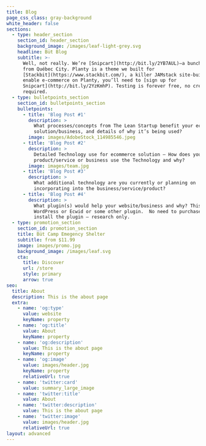 ```yaml
---
title: Blog
page_css_class: gray-background
white_header: false
sections:
  - type: header_section
    section_id: header_section
    background_image: /images/leaf-light-grey.svg
    headline: Büt Blog
    subtitle: >-
      Well, not really. We’re [Snipcart](http://bit.ly/2YB7AUL)—a bunch of geeks
      from Québec City. Planty is a theme we built for
      [Stackbit](https://www.stackbit.com/), a killer JAMstack site-builder. To
      enable e-commerce on Planty, you’ll need to [sign up for
      Snipcart](http://bit.ly/2YzKmhP). Testing is forever free, no credit card
      required.
  - type: bulletpoints_section
    section_id: bulletpoints_section
    bulletpoints:
      - title: 'Blog Post #1'
        description: >
          What processes/concepts from The Lean Startup benefit your ecommerce
          solution/business, and details of why it’s being used?
        image: images/AdobeStock_114985546.jpeg
      - title: 'Blog Post #2'
        description: >
          Detailed Technology use for ecommerce solution – How does your
          product/service or business use the Technology and why?
        image: images/team.jpg
      - title: 'Blog Post #3'
        description: >
          What additional technology are you currently or planning on
          incorporating into the business/service/product?
      - title: 'Blog Post #4'
        description: >
          What plugin(s) would help your website/business and why? This can be a
          WordPress or Ecwid or some other plugin.  No need to purchase or
          install the plugin – research only.
  - type: promotion_section
    section_id: promotion_section
    title: Büt Camp Emegency Shelter
    subtitle: from $11.99
    image: images/promo.jpg
    background_image: /images/leaf.svg
    cta:
      title: Discover
      url: /store
      style: primary
      arrow: true
seo:
  title: About
  description: This is the about page
  extra:
    - name: 'og:type'
      value: website
      keyName: property
    - name: 'og:title'
      value: About
      keyName: property
    - name: 'og:description'
      value: This is the about page
      keyName: property
    - name: 'og:image'
      value: images/header.jpg
      keyName: property
      relativeUrl: true
    - name: 'twitter:card'
      value: summary_large_image
    - name: 'twitter:title'
      value: About
    - name: 'twitter:description'
      value: This is the about page
    - name: 'twitter:image'
      value: images/header.jpg
      relativeUrl: true
layout: advanced
---
```

